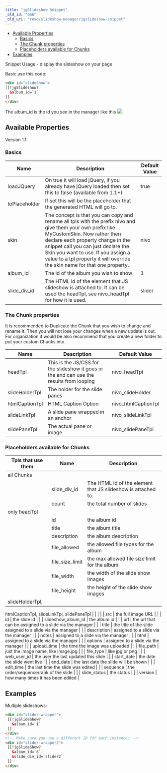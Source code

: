 ```yaml
---
title: "jgSlideshow Snippet"
_old_id: "666"
_old_uri: "revo/slideshow-manager/jgslideshow-snippet"
---
```


- [Available Properties](#jgSlideshowSnippet-AvailableProperties)
  - [Basics](#jgSlideshowSnippet-Basics)
  - [The Chunk properties](#jgSlideshowSnippet-TheChunkproperties)
  - [Placeholders available for Chunks](#jgSlideshowSnippet-PlaceholdersavailableforChunks)
- [Examples](#jgSlideshowSnippet-Examples)



Snippet Usage - display the slideshow on your page

Basic use this code:

``` html 
<div id="slideShow">
[[!jgSlideshow?
  &album_id=`1`
]]
</div>

```

The album\_id is the id you see in the manager like this 
![](/download/attachments/37683278/album_id.png?version=1&modificationDate=1325708634000)

## Available Properties

Version 1.1

### Basics

| Name | Description | Default Value |
|------|-------------|---------------|
| loadJQuery | On true it will load jQuery, if you already have jQuery loaded then set this to false (available from 1.1+) | true |
| toPlaceholder | If set this will be the placeholder that the generated HTML will go to. |  |
| skin | The concept is that you can copy and rename all tpls with the prefix nivo and give them your own prefix like MyCustomSkin. Now rather then declare each property change in the snippet call you can just declare the Skin you want to use. If you assign a value to a tpl property it will override the skin name for that one property. | nivo |
| album\_id | The id of the album you wish to show | 1 |
| slide\_div\_id | The HTML id of the element that JS slideshow is attached to. It can be used the headTpl, see nivo\_headTpl for how it is used. | slider |

### The Chunk properties

It is recommended to Duplicate the Chunk that you wish to change and rename it. Then you will not lose your changes when a new update is out. For organization it would be also recommend that you create a new folder to put your custom Chunks into.

 | Name | Description | Default Value |
|------|-------------|---------------|
| headTpl | This is the JS/CSS for the slideshow it goes in the and can use the results from looping | nivo\_headTpl |
| slideHolderTpl | The holder for the slide panes | nivo\_slideHolder |
| htmlCaptionTpl | HTML Caption Option | nivo\_htmlCaptionTpl |
| slideLinkTpl | A slide pane wrapped in an anchor | nivo\_slideLinkTpl |
| slidePaneTpl | The actual pane or image | nivo\_slidePaneTpl |

### Placeholders available for Chunks

| Tpls that use them | Name | Description |
|--------------------|------|-------------|
| all Chunks |  |  |
|  | slide\_div\_id | The HTML id of the element that JS slideshow is attached to. |
|  | count | the total number of slides |
| only headTpl |  |  |
|  | id | the album id |
|  | title | the album title |
|  | description | the album description |
|  | file\_allowed | the allowed file types for the album |
|  | file\_size\_limit | the max allowed file size limit for the album |
|  | file\_width | the width of the slide show images |
|  | file\_height | the height of the slide show images |
| slideHolderTpl, 
 htmlCaptionTpl, 
 slideLinkTpl, 
 slidePaneTpl |  |  |
|  | src | the full image URL |
|  | id | the slide id |
|  | slideshow\_album\_id | the album id |
|  | url | the url that can be assigned to a slide via the manager |
|  | title | the title of the slide assigned to a slide via the manager |
|  | description | assigned to a slide via the manager |
|  | notes | assigned to a slide via the manager |
|  | html | assigned to a slide via the manager |
|  | options | assigned to a slide via the manager |
|  | upload\_time | the time the image was uploaded |
|  | file\_path | just the image name, like image.jpg |
|  | file\_type | like jpg or png |
|  | web\_user\_id | the user the last updated this slide |
|  | start\_date | the date the slide went live |
|  | end\_date | the last date the slide will be shown |
|  | edit\_time | the last time the slide was edited |
|  | sequence | the order/sequence/rank of the slide |
|  | slide\_status | the status |
|  | version | how many times it has been edited |

## Examples

Multiple slideshows:

``` html 
<div id="slider-wrapper">
 [[!jgSlideShow?
   &album_id=`1`
 ]]
</div>
<!-- Make sure you use a different ID for each instance: -->
<div id="slider-wrapper2">
 [[!jgSlideShow?
   &album_id=`8`
   &slide_div_id=`slider2`
 ]]
</div> 

```
